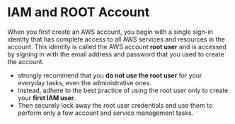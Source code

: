 # IAM and ROOT Account

When you first create an AWS account, you begin with a single sign-in identity that has complete access
to all AWS services and resources in the account. This identity is called the AWS account **root user**
and is accessed by signing in with the email address and password that you used to create the account.

- strongly recommend that you **do not use the root user** for your everyday tasks,
even the administrative ones.
- Instead, adhere to the best practice of using the root user only to create your **first IAM user**.
- Then securely lock away the root user credentials and use them to perform only a few account and service management tasks.

